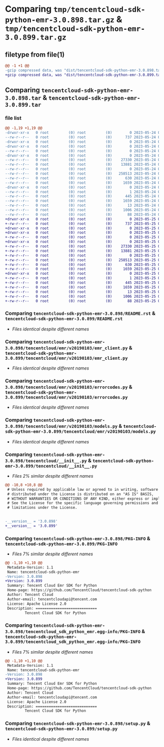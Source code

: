 # Comparing `tmp/tencentcloud-sdk-python-emr-3.0.898.tar.gz` & `tmp/tencentcloud-sdk-python-emr-3.0.899.tar.gz`

## filetype from file(1)

```diff
@@ -1 +1 @@
-gzip compressed data, was "dist/tencentcloud-sdk-python-emr-3.0.898.tar", last modified: Wed May 24 01:56:45 2023, max compression
+gzip compressed data, was "dist/tencentcloud-sdk-python-emr-3.0.899.tar", last modified: Thu May 25 00:26:26 2023, max compression
```

## Comparing `tencentcloud-sdk-python-emr-3.0.898.tar` & `tencentcloud-sdk-python-emr-3.0.899.tar`

### file list

```diff
@@ -1,19 +1,19 @@
-drwxr-xr-x   0 root         (0) root         (0)        0 2023-05-24 01:56:45.000000 tencentcloud-sdk-python-emr-3.0.898/
--rw-r--r--   0 root         (0) root         (0)      737 2023-05-24 01:56:45.000000 tencentcloud-sdk-python-emr-3.0.898/README.rst
-drwxr-xr-x   0 root         (0) root         (0)        0 2023-05-24 01:56:45.000000 tencentcloud-sdk-python-emr-3.0.898/tencentcloud/
-drwxr-xr-x   0 root         (0) root         (0)        0 2023-05-24 01:56:45.000000 tencentcloud-sdk-python-emr-3.0.898/tencentcloud/emr/
--rw-r--r--   0 root         (0) root         (0)        0 2023-05-24 01:56:45.000000 tencentcloud-sdk-python-emr-3.0.898/tencentcloud/emr/__init__.py
-drwxr-xr-x   0 root         (0) root         (0)        0 2023-05-24 01:56:45.000000 tencentcloud-sdk-python-emr-3.0.898/tencentcloud/emr/v20190103/
--rw-r--r--   0 root         (0) root         (0)    27330 2023-05-24 01:56:45.000000 tencentcloud-sdk-python-emr-3.0.898/tencentcloud/emr/v20190103/emr_client.py
--rw-r--r--   0 root         (0) root         (0)    13881 2023-05-24 01:56:45.000000 tencentcloud-sdk-python-emr-3.0.898/tencentcloud/emr/v20190103/errorcodes.py
--rw-r--r--   0 root         (0) root         (0)        0 2023-05-24 01:56:45.000000 tencentcloud-sdk-python-emr-3.0.898/tencentcloud/emr/v20190103/__init__.py
--rw-r--r--   0 root         (0) root         (0)   258513 2023-05-24 01:56:45.000000 tencentcloud-sdk-python-emr-3.0.898/tencentcloud/emr/v20190103/models.py
--rw-r--r--   0 root         (0) root         (0)      630 2023-05-24 01:56:45.000000 tencentcloud-sdk-python-emr-3.0.898/tencentcloud/__init__.py
--rw-r--r--   0 root         (0) root         (0)     1659 2023-05-24 01:56:45.000000 tencentcloud-sdk-python-emr-3.0.898/PKG-INFO
-drwxr-xr-x   0 root         (0) root         (0)        0 2023-05-24 01:56:45.000000 tencentcloud-sdk-python-emr-3.0.898/tencentcloud_sdk_python_emr.egg-info/
--rw-r--r--   0 root         (0) root         (0)        1 2023-05-24 01:56:45.000000 tencentcloud-sdk-python-emr-3.0.898/tencentcloud_sdk_python_emr.egg-info/dependency_links.txt
--rw-r--r--   0 root         (0) root         (0)      445 2023-05-24 01:56:45.000000 tencentcloud-sdk-python-emr-3.0.898/tencentcloud_sdk_python_emr.egg-info/SOURCES.txt
--rw-r--r--   0 root         (0) root         (0)     1659 2023-05-24 01:56:45.000000 tencentcloud-sdk-python-emr-3.0.898/tencentcloud_sdk_python_emr.egg-info/PKG-INFO
--rw-r--r--   0 root         (0) root         (0)       13 2023-05-24 01:56:45.000000 tencentcloud-sdk-python-emr-3.0.898/tencentcloud_sdk_python_emr.egg-info/top_level.txt
--rw-r--r--   0 root         (0) root         (0)     1006 2023-05-24 01:56:45.000000 tencentcloud-sdk-python-emr-3.0.898/setup.py
--rw-r--r--   0 root         (0) root         (0)       88 2023-05-24 01:56:45.000000 tencentcloud-sdk-python-emr-3.0.898/setup.cfg
+drwxr-xr-x   0 root         (0) root         (0)        0 2023-05-25 00:26:26.000000 tencentcloud-sdk-python-emr-3.0.899/
+-rw-r--r--   0 root         (0) root         (0)      737 2023-05-25 00:26:26.000000 tencentcloud-sdk-python-emr-3.0.899/README.rst
+drwxr-xr-x   0 root         (0) root         (0)        0 2023-05-25 00:26:26.000000 tencentcloud-sdk-python-emr-3.0.899/tencentcloud/
+drwxr-xr-x   0 root         (0) root         (0)        0 2023-05-25 00:26:26.000000 tencentcloud-sdk-python-emr-3.0.899/tencentcloud/emr/
+-rw-r--r--   0 root         (0) root         (0)        0 2023-05-25 00:26:26.000000 tencentcloud-sdk-python-emr-3.0.899/tencentcloud/emr/__init__.py
+drwxr-xr-x   0 root         (0) root         (0)        0 2023-05-25 00:26:26.000000 tencentcloud-sdk-python-emr-3.0.899/tencentcloud/emr/v20190103/
+-rw-r--r--   0 root         (0) root         (0)    27330 2023-05-25 00:26:26.000000 tencentcloud-sdk-python-emr-3.0.899/tencentcloud/emr/v20190103/emr_client.py
+-rw-r--r--   0 root         (0) root         (0)    13881 2023-05-25 00:26:26.000000 tencentcloud-sdk-python-emr-3.0.899/tencentcloud/emr/v20190103/errorcodes.py
+-rw-r--r--   0 root         (0) root         (0)        0 2023-05-25 00:26:26.000000 tencentcloud-sdk-python-emr-3.0.899/tencentcloud/emr/v20190103/__init__.py
+-rw-r--r--   0 root         (0) root         (0)   258513 2023-05-25 00:26:26.000000 tencentcloud-sdk-python-emr-3.0.899/tencentcloud/emr/v20190103/models.py
+-rw-r--r--   0 root         (0) root         (0)      630 2023-05-25 00:26:26.000000 tencentcloud-sdk-python-emr-3.0.899/tencentcloud/__init__.py
+-rw-r--r--   0 root         (0) root         (0)     1659 2023-05-25 00:26:26.000000 tencentcloud-sdk-python-emr-3.0.899/PKG-INFO
+drwxr-xr-x   0 root         (0) root         (0)        0 2023-05-25 00:26:26.000000 tencentcloud-sdk-python-emr-3.0.899/tencentcloud_sdk_python_emr.egg-info/
+-rw-r--r--   0 root         (0) root         (0)        1 2023-05-25 00:26:26.000000 tencentcloud-sdk-python-emr-3.0.899/tencentcloud_sdk_python_emr.egg-info/dependency_links.txt
+-rw-r--r--   0 root         (0) root         (0)      445 2023-05-25 00:26:26.000000 tencentcloud-sdk-python-emr-3.0.899/tencentcloud_sdk_python_emr.egg-info/SOURCES.txt
+-rw-r--r--   0 root         (0) root         (0)     1659 2023-05-25 00:26:26.000000 tencentcloud-sdk-python-emr-3.0.899/tencentcloud_sdk_python_emr.egg-info/PKG-INFO
+-rw-r--r--   0 root         (0) root         (0)       13 2023-05-25 00:26:26.000000 tencentcloud-sdk-python-emr-3.0.899/tencentcloud_sdk_python_emr.egg-info/top_level.txt
+-rw-r--r--   0 root         (0) root         (0)     1006 2023-05-25 00:26:26.000000 tencentcloud-sdk-python-emr-3.0.899/setup.py
+-rw-r--r--   0 root         (0) root         (0)       88 2023-05-25 00:26:26.000000 tencentcloud-sdk-python-emr-3.0.899/setup.cfg
```

### Comparing `tencentcloud-sdk-python-emr-3.0.898/README.rst` & `tencentcloud-sdk-python-emr-3.0.899/README.rst`

 * *Files identical despite different names*

### Comparing `tencentcloud-sdk-python-emr-3.0.898/tencentcloud/emr/v20190103/emr_client.py` & `tencentcloud-sdk-python-emr-3.0.899/tencentcloud/emr/v20190103/emr_client.py`

 * *Files identical despite different names*

### Comparing `tencentcloud-sdk-python-emr-3.0.898/tencentcloud/emr/v20190103/errorcodes.py` & `tencentcloud-sdk-python-emr-3.0.899/tencentcloud/emr/v20190103/errorcodes.py`

 * *Files identical despite different names*

### Comparing `tencentcloud-sdk-python-emr-3.0.898/tencentcloud/emr/v20190103/models.py` & `tencentcloud-sdk-python-emr-3.0.899/tencentcloud/emr/v20190103/models.py`

 * *Files identical despite different names*

### Comparing `tencentcloud-sdk-python-emr-3.0.898/tencentcloud/__init__.py` & `tencentcloud-sdk-python-emr-3.0.899/tencentcloud/__init__.py`

 * *Files 2% similar despite different names*

```diff
@@ -10,8 +10,8 @@
 # Unless required by applicable law or agreed to in writing, software
 # distributed under the License is distributed on an "AS IS" BASIS,
 # WITHOUT WARRANTIES OR CONDITIONS OF ANY KIND, either express or implied.
 # See the License for the specific language governing permissions and
 # limitations under the License.
 
 
-__version__ = '3.0.898'
+__version__ = '3.0.899'
```

### Comparing `tencentcloud-sdk-python-emr-3.0.898/PKG-INFO` & `tencentcloud-sdk-python-emr-3.0.899/PKG-INFO`

 * *Files 7% similar despite different names*

```diff
@@ -1,10 +1,10 @@
 Metadata-Version: 1.1
 Name: tencentcloud-sdk-python-emr
-Version: 3.0.898
+Version: 3.0.899
 Summary: Tencent Cloud Emr SDK for Python
 Home-page: https://github.com/TencentCloud/tencentcloud-sdk-python
 Author: Tencent Cloud
 Author-email: tencentcloudapi@tencent.com
 License: Apache License 2.0
 Description: ============================
         Tencent Cloud SDK for Python
```

### Comparing `tencentcloud-sdk-python-emr-3.0.898/tencentcloud_sdk_python_emr.egg-info/PKG-INFO` & `tencentcloud-sdk-python-emr-3.0.899/tencentcloud_sdk_python_emr.egg-info/PKG-INFO`

 * *Files 7% similar despite different names*

```diff
@@ -1,10 +1,10 @@
 Metadata-Version: 1.1
 Name: tencentcloud-sdk-python-emr
-Version: 3.0.898
+Version: 3.0.899
 Summary: Tencent Cloud Emr SDK for Python
 Home-page: https://github.com/TencentCloud/tencentcloud-sdk-python
 Author: Tencent Cloud
 Author-email: tencentcloudapi@tencent.com
 License: Apache License 2.0
 Description: ============================
         Tencent Cloud SDK for Python
```

### Comparing `tencentcloud-sdk-python-emr-3.0.898/setup.py` & `tencentcloud-sdk-python-emr-3.0.899/setup.py`

 * *Files identical despite different names*

